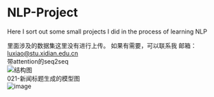 # NLP-Project
Here I sort out some small projects I did in the process of learning NLP

里面涉及的数据集这里没有进行上传。 如果有需要，可以联系我   邮箱：luxiao@stu.xidian.edu.cn
</br>带attention的seq2seq</br>
![结构图](https://kexue.fm/usr/uploads/2018/09/494964564.png)
</br>021-新闻标题生成的模型图</br>
![image](https://github.com/shawroad/NLP-Project/blob/master/images/title_generate.png)
